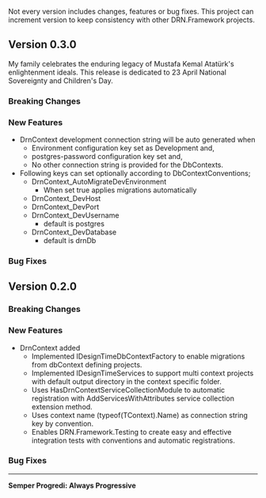 Not every version includes changes, features or bug fixes. This project can increment version to keep consistency with other DRN.Framework projects.

## Version 0.3.0

My family celebrates the enduring legacy of Mustafa Kemal Atatürk's enlightenment ideals. This release is dedicated to 23 April National Sovereignty and Children's Day.

### Breaking Changes

### New Features

* DrnContext development connection string will be auto generated when
    * Environment configuration key set as Development and,
    * postgres-password configuration key set and,
    * No other connection string is provided for the DbContexts.
* Following keys can set optionally according to DbContextConventions;
    * DrnContext_AutoMigrateDevEnvironment
        * When set true applies migrations automatically
    * DrnContext_DevHost
    * DrnContext_DevPort
    * DrnContext_DevUsername
        * default is postgres
    * DrnContext_DevDatabase
        * default is drnDb

### Bug Fixes

## Version 0.2.0

### Breaking Changes

### New Features

* DrnContext added
    * Implemented IDesignTimeDbContextFactory to enable migrations from dbContext defining projects.
    * Implemented IDesignTimeServices to support multi context projects with default output directory in the context specific folder.
    * Uses HasDrnContextServiceCollectionModule to automatic registration with AddServicesWithAttributes service collection extension method.
    * Uses context name (typeof(TContext).Name) as connection string key by convention.
    * Enables DRN.Framework.Testing to create easy and effective integration tests with conventions and automatic registrations.

### Bug Fixes

---
**Semper Progredi: Always Progressive**